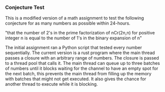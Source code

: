 ### Conjecture Test

This is a modified version of a math assignment to test the following conjecture for as many numbers as possible within 24-hours.

"that the number of 2's in the prime factorization of nCr(2n,n)  for positive integer n is equal to the number of 1's in the binary expansion of n"

The initial assignment ran a Python script that tested every number sequentially. The current version is a rust program where the main thread passes a closure with an arbitrary range of numbers. The closure is passed to a thread pool that calls it. The main thread can queue up to three batches of numbers until it blocks waiting for the channel to have an empty spot for the next batch, this prevents the main thread from filling up the memory with batches that might not get executed. It also gives the chance for another thread to execute while it is blocking.